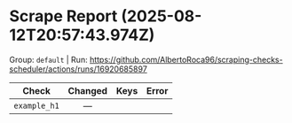 # Scrape Report (2025-08-12T20:57:43.974Z)

Group: `default`  |  Run: https://github.com/AlbertoRoca96/scraping-checks-scheduler/actions/runs/16920685897

| Check | Changed | Keys | Error |
|---|:---:|:--|:--|
| `example_h1` | — |  |  |
